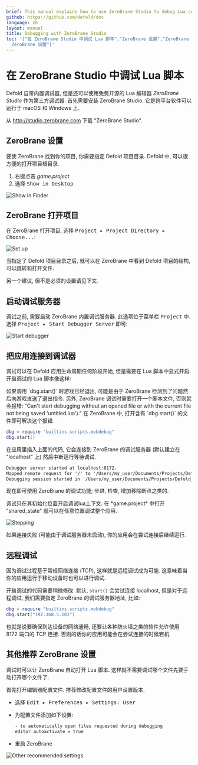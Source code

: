 ```yaml
---
brief: This manual explains how to use ZeroBrane Studio to debug Lua code in Defold.
github: https://github.com/defold/doc
language: zh
layout: manual
title: Debugging with ZeroBrane Studio
toc: '["在 ZeroBrane Studio 中调试 Lua 脚本","ZeroBrane 设置","ZeroBrane 打开项目","启动调试服务器","把应用连接到调试器","远程调试","其他推荐
  ZeroBrane 设置"]'
---
```


# 在 ZeroBrane Studio 中调试 Lua 脚本 

Defold 自带内置调试器, 但是还可以使用免费开源的 Lua 编辑器 _ZeroBrane Studio_ 作为第三方调试器. 首先需要安装 ZeroBrane Studio. 它是跨平台软件可以运行于 macOS 和 Windows 上.

从 http://studio.zerobrane.com 下载  "ZeroBrane Studio".

## ZeroBrane 设置

要使 ZeroBrane 找到你的项目, 你需要指定 Defold 项目目录. Defold 中, 可以很方便的打开项目根目录.

1. 右键点击 *game.project*
2. 选择 <kbd>Show in Desktop</kbd>

![Show in Finder](/manuals/images/zerobrane/show_in_desktop.png)

## ZeroBrane 打开项目

在 ZeroBrane 打开项目, 选择 <kbd>Project ▸ Project Directory ▸ Choose...</kbd>:

![Set up](/manuals/images/zerobrane/setup.png)

当指定了 Defold 项目目录之后, 就可以在 ZeroBrane 中看到 Defold 项目的结构, 可以跳转和打开文件.

另一个建议, 但不是必须的设置请见下文.

## 启动调试服务器

调试之前, 需要启动 ZeroBrane 内置调试服务器. 此选项位于菜单栏 <kbd>Project</kbd> 中. 选择 <kbd>Project ▸ Start Debugger Server</kbd> 即可:

![Start debugger](/manuals/images/zerobrane/startdebug.png)

## 把应用连接到调试器

调试可以在 Defold 应用生命周期任何阶段开始, 但是需要在 Lua 脚本中显式开启. 开启调试的 Lua 脚本像这样:

<div class='sidenote' markdown='1'>
如果调用 `dbg.start()` 时游戏已经退出, 可能是由于 ZeroBrane 检测到了问题然后向游戏发送了退出指令. 另外, ZeroBrane 调试时需要打开一个脚本文件, 否则就会报错:
"Can't start debugging without an opened file or with the current file not being saved 'untitled.lua')."
在 ZeroBrane 中, 打开含有 `dbg.start()` 的文件即可解决这个报错.
</div>

```lua
dbg = require "builtins.scripts.mobdebug"
dbg.start()
```

在应用里插入上面的代码, 它会连接到 ZeroBrane 的调试服务器 (默认建立在 "localhost" 上) 然后中断运行等待调试.

```txt
Debugger server started at localhost:8172.
Mapped remote request for '/' to '/Users/my_user/Documents/Projects/Defold_project/'.
Debugging session started in '/Users/my_user/Documents/Projects/Defold_project'.
```

现在即可使用 ZeroBrane 的调试功能; 步进, 检查, 增加移除断点之类的.

<div class='sidenote' markdown='1'>
调试只在其初始化位置开启调试lua上下文. 在 *game.project* 中打开 "shared_state" 就可以在任意位置调试整个应用.
</div>

![Stepping](/manuals/images/zerobrane/code.png)

如果连接失败 (可能由于调试服务器未启动), 你的应用会在尝试连接后继续运行.

## 远程调试

因为调试过程基于常规网络连接 (TCP), 这样就是远程调试成为可能. 这意味着当你的应用运行于移动设备时也可以进行调试.

开启调试的代码需要稍微修改. 默认, `start()` 会尝试连接 localhost, 但是对于远程调试, 我们需要指定 ZeroBrane 的调试服务器地址, 比如:

```lua
dbg = require "builtins.scripts.mobdebug"
dbg.start("192.168.5.101")
```

也就是说要确保到达设备的网络通畅, 还要让各种防火墙之类的软件允许使用 8172 端口的 TCP 连接. 否则的话你的应用可能会在尝试连接的时候宕机.

## 其他推荐 ZeroBrane 设置

调试时可以让 ZeroBrane 自动打开 Lua 脚本. 这样就不需要调试哪个文件先要手动打开哪个文件了.

首先打开编辑器配置文件. 推荐修改配置文件的用户设置版本.

- 选择 <kbd>Edit ▸ Preferences ▸ Settings: User</kbd>
- 为配置文件添加如下设置:

  ```txt
  - to automatically open files requested during debugging
  editor.autoactivate = true
  ```

- 重启 ZeroBrane

![Other recommended settings](/manuals/images/zerobrane/otherrecommended.png)